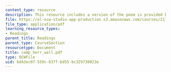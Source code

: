 ```yaml
---
content_type: resource
description: This resource includes a version of the poem is provided by Thomas Campion.
file: https://ol-ocw-studio-app-production.s3.amazonaws.com/courses/21l-004-major-poets-fall-2001/bd43ec07559c637fbd55bc329730023e_camp_herr_wall.pdf
file_type: application/pdf
learning_resource_types:
- Readings
parent_title: Readings
parent_type: CourseSection
resourcetype: Document
title: camp_herr_wall.pdf
type: OCWFile
uid: bd43ec07-559c-637f-bd55-bc329730023e
---
```

